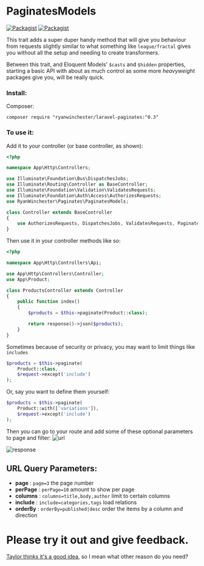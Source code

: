 # PaginatesModels

 [![Packagist](https://img.shields.io/packagist/vpre/ryanwinchester/laravel-paginates.svg?maxAge=2592000)]()
 [![Packagist](https://img.shields.io/packagist/l/ryanwinchester/laravel-paginates.svg?maxAge=2592000)]()

This trait adds a super duper handy method that will give you behaviour from requests slightly similar to what something like `league/fractal` gives you without all the setup and needing to create transformers.

Between this trait, and Eloquent Models' `$casts` and `$hidden` properties, starting a basic API with about as much control as some more *heavyweight* packages give you, will be really quick.

### Install:

Composer:

```
composer require "ryanwinchester/laravel-paginates:^0.3"
```

### To use it:

Add it to your controller (or base controller, as shown):
```php
<?php

namespace App\Http\Controllers;

use Illuminate\Foundation\Bus\DispatchesJobs;
use Illuminate\Routing\Controller as BaseController;
use Illuminate\Foundation\Validation\ValidatesRequests;
use Illuminate\Foundation\Auth\Access\AuthorizesRequests;
use RyanWinchester\Paginates\PaginatesModels;

class Controller extends BaseController
{
    use AuthorizesRequests, DispatchesJobs, ValidatesRequests, PaginatesModels;
}
```

Then use it in your controller methods like so:
```php
<?php

namespace App\Http\Controllers\Api;

use App\Http\Controllers\Controller;
use App\Product;

class ProductsController extends Controller
{
    public function index()
    {
        $products = $this->paginate(Product::class);

        return response()->json($products);
    }
}
```

Sometimes because of security or privacy, you may want to limit things like `includes`

```php
$products = $this->paginate(
    Product::class,
    $request->except('include')
);
```

Or, say you want to define them yourself:

```php
$products = $this->paginate(
    Product::with(['variations']),
    $request->except('include')
);
```

Then you can go to your route and add some of these optional parameters to page and filter:
![url](http://s.ryanwinchester.ca/22413y1l2z3a/Screenshot%202016-10-03%2020.35.46.png)

![response](http://s.ryanwinchester.ca/0m3x0305111q/Screenshot%202016-10-03%2020.07.10.png)


## URL Query Parameters:

- **page**    : `page=3` the page number
- **perPage** : `perPage=10` amount to show per page
- **columns** : `columns=title,body,author` limit to certain columns
- **include** : `include=categories,tags` load relations
- **orderBy** : `orderBy=published|desc` order the items by a column and direction

# Please try it out and give feedback.

[Taylor thinks it's a good idea](https://github.com/laravel/framework/pull/15741), so I mean what other reason do you need?
